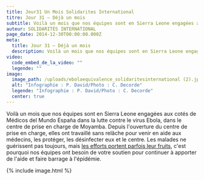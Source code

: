 ```yaml
---
title: Jour31 Un Mois Solidarites International
titre: Jour 31 – Déjà un mois
subtitle: Voilà un mois que nos équipes sont en Sierra Leone engagées aux cotés de Médicos del Mundo España dans la lutte contre le virus Ebola...
auteur: SOLIDARITÉS INTERNATIONAL
page_date: 2014-12-30T00:00:00.000Z
meta:
  title: Jour 31 – Déjà un mois
  description: Voilà un mois que nos équipes sont en Sierra Leone engagées aux cotés de Médicos del Mundo España dans la lutte contre le virus Ebola...
video:
  code_embed_de_la_video: ""
  legende: ""
image:
  image_path: /uploads/ebolaequivalence_solidaritesinternational (2).jpg
  alt: "Infographie : P. David/Photo : C. Decorde"
  legende: "Infographie : P. David/Photo : C. Decorde"
  center: true
---
```

Voil&agrave; un mois que nos &eacute;quipes sont en Sierra Leone engag&eacute;es aux cot&eacute;s de M&eacute;dicos del Mundo Espa&ntilde;a dans la lutte contre le virus Ebola, dans le centre de prise en charge de Moyamba. Depuis l'ouverture du centre de prise en charge, elles ont travaill&eacute; sans rel&acirc;che pour venir en aide aux m&eacute;decins, les prot&eacute;ger, les d&eacute;sinfecter eux et le centre. Les malades ne gu&eacute;rissent pas toujours, mais [les efforts portent parfois leur fruits](http://ebola.solidarites.org./jour24-2%20-%20isatu%20sa%20fille%20et%20sylvester-solidarites-international.html), c'est pourquoi nos &eacute;quipes ont besoin de votre soutien pour continuer &agrave; apporter de l'aide et faire barrage &agrave; l'&eacute;pid&eacute;mie.

{% include image.html %}